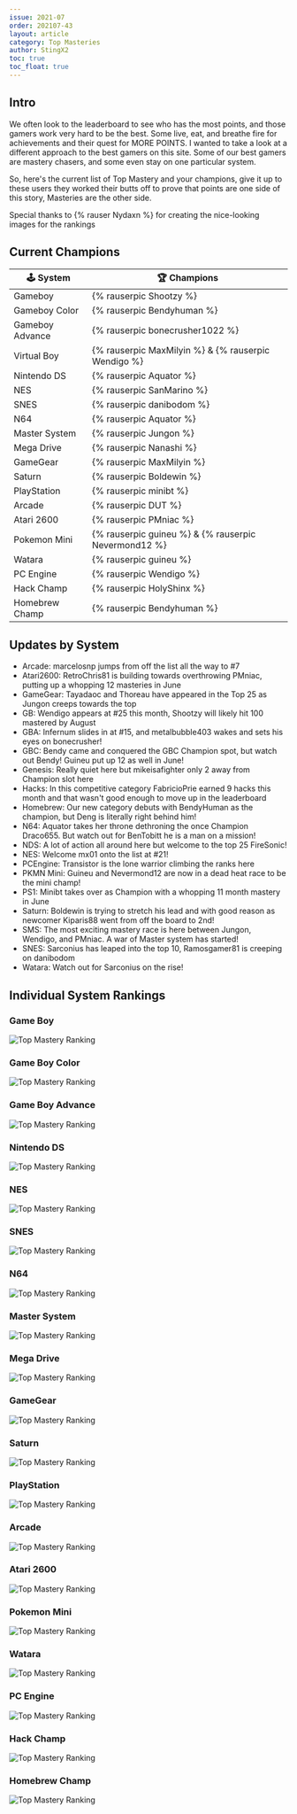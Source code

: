 ```yaml
---
issue: 2021-07
order: 202107-43
layout: article
category: Top Masteries
author: StingX2
toc: true
toc_float: true
---
```


## Intro

We often look to the leaderboard to see who has the most points, and those gamers work very hard to be the best. Some live, eat, and breathe fire for achievements and their quest for MORE POINTS. I wanted to take a look at a different approach to the best gamers on this site. Some of our best gamers are mastery chasers, and some even stay on one particular system.

So, here's the current list of Top Mastery and your champions, give it up to these users they worked their butts off to prove that points are one side of this story, Masteries are the other side.

Special thanks to {% rauser Nydaxn %} for creating the nice-looking images for the rankings

## Current Champions

| :joystick: System | :trophy: Champions |
| - | - |
| Gameboy | {% rauserpic Shootzy %} |
| Gameboy Color | {% rauserpic Bendyhuman %} |
| Gameboy Advance | {% rauserpic bonecrusher1022 %} |
| Virtual Boy | {% rauserpic MaxMilyin %} & {% rauserpic Wendigo %} |
| Nintendo DS | {% rauserpic Aquator %} |
| NES | {% rauserpic SanMarino %} |
| SNES | {% rauserpic danibodom %} |
| N64 | {% rauserpic Aquator %} |
| Master System | {% rauserpic Jungon %}
| Mega Drive | {% rauserpic Nanashi %} |
| GameGear | {% rauserpic MaxMilyin %} |
| Saturn | {% rauserpic Boldewin %} |
| PlayStation | {% rauserpic minibt %} |
| Arcade | {% rauserpic DUT %} |
| Atari 2600 | {% rauserpic PMniac %} |
| Pokemon Mini | {% rauserpic guineu %} & {% rauserpic Nevermond12 %} |
| Watara | {% rauserpic guineu %} |
| PC Engine | {% rauserpic Wendigo %} |
| Hack Champ | {% rauserpic HolyShinx %} |
| Homebrew Champ | {% rauserpic Bendyhuman %} |


## Updates by System

- Arcade: marcelosnp jumps from off the list all the way to #7
- Atari2600: RetroChris81 is building towards overthrowing PMniac, putting up a whopping 12 masteries in June
- GameGear: Tayadaoc and Thoreau have appeared in the Top 25 as Jungon creeps towards the top
- GB: Wendigo appears at #25 this month, Shootzy will likely hit 100 mastered by August
- GBA: Infernum slides in at #15, and metalbubble403 wakes and sets his eyes on bonecrusher!
- GBC: Bendy came and conquered the GBC Champion spot, but watch out Bendy! Guineu put up 12 as well in June!
- Genesis: Really quiet here but mikeisafighter only 2 away from Champion slot here
- Hacks: In this competitive category FabricioPrie earned 9 hacks this month and that wasn't good enough to move up in the leaderboard
- Homebrew: Our new category debuts with BendyHuman as the champion, but Deng is literally right behind him!
- N64: Aquator takes her throne dethroning the once Champion Draco655. But watch out for BenTobitt he is a man on a mission!
- NDS: A lot of action all around here but welcome to the top 25 FireSonic!
- NES: Welcome mx01 onto the list at #21!
- PCEngine: Transistor is the lone warrior climbing the ranks here
- PKMN Mini: Guineu and Nevermond12 are now in a dead heat race to be the mini champ!
- PS1: Minibt takes over as Champion with a whopping 11 month mastery in June
- Saturn: Boldewin is trying to stretch his lead and with good reason as newcomer Kiparis88 went from off the board to 2nd!
- SMS: The most exciting mastery race is here between Jungon, Wendigo, and PMniac. A war of Master system has started!
- SNES: Sarconius has leaped into the top 10, Ramosgamer81 is creeping on danibodom
- Watara: Watch out for Sarconius on the rise!


## Individual System Rankings


### Game Boy

![Top Mastery Ranking](img/top-mastery-gb.png)


### Game Boy Color

![Top Mastery Ranking](img/top-mastery-gbc.png)


### Game Boy Advance

![Top Mastery Ranking](img/top-mastery-gba.png)


### Nintendo DS

![Top Mastery Ranking](img/top-mastery-nds.png)


### NES

![Top Mastery Ranking](img/top-mastery-nes.png)


### SNES

![Top Mastery Ranking](img/top-mastery-snes.png)


### N64

![Top Mastery Ranking](img/top-mastery-n64.png)


### Master System

![Top Mastery Ranking](img/top-mastery-sms.png)


### Mega Drive

![Top Mastery Ranking](img/top-mastery-megadrive.png)


### GameGear

![Top Mastery Ranking](img/top-mastery-gg.png)


### Saturn

![Top Mastery Ranking](img/top-mastery-saturn.png)


### PlayStation

![Top Mastery Ranking](img/top-mastery-ps1.png)


### Arcade

![Top Mastery Ranking](img/top-mastery-arcade.png)


### Atari 2600

![Top Mastery Ranking](img/top-mastery-atari2600.png)


### Pokemon Mini

![Top Mastery Ranking](img/top-mastery-pkmnmini.png)


### Watara

![Top Mastery Ranking](img/top-mastery-watara.png)


### PC Engine

![Top Mastery Ranking](img/top-mastery-pcengine.png)


### Hack Champ

![Top Mastery Ranking](img/top-mastery-hack.png)


### Homebrew Champ

![Top Mastery Ranking](img/top-mastery-homebrew.png)

